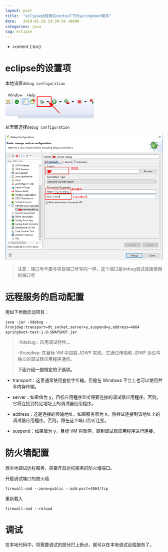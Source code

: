 ```yaml
---
layout: post
title:  "eclipse远程调试centos7下的springboot程序"
date:   2019-01-29 14:30:39 +0800
categories: java
tag: eclipse
---
```


* content
{:toc}

# eclipse的设置项 #
本地设置`debug configuration`

![install_step](/images/2019-01/2019-01-29-java-eclipse-remote-debug/TL20190129151436.png)

从里面选择`debug configuration`

![install_step](/images/2019-01/2019-01-29-java-eclipse-remote-debug/TL20190129150454.png)

> 注意：端口号不要与项目端口号写的一样，这个端口是debug调试连接使用的端口号

# 远程服务的启动配置 #

用如下参数启动项目：

    java -jar -Xdebug -Xrunjdwp:transport=dt_socket,server=y,suspend=y,address=4004 springboot-test-1.0-SNAPSHOT.jar

> -Xdebug：启用调试特性。、
> 
> -Xrunjdwp:<sub-options>
> 在目标 VM 中加载 JDWP 实现。它通过传输和 JDWP 协议与独立的调试器应用程序通信。
> 
> **下面介绍一些特定的子选项。**
>  
- transport：这里通常使用套接字传输。但是在 Windows 平台上也可以使用共享内存传输。
> 
- server：如果值为 y，目标应用程序监听将要连接的调试器应用程序。否则，它将连接到特定地址上的调试器应用程序。
> 
- address：这是连接的传输地址。如果服务器为 n，将尝试连接到该地址上的调试器应用程序。否则，将在这个端口监听连接。
> 
- suspend：如果值为 y，目标 VM 将暂停，直到调试器应用程序进行连接。

# 防火墙配置 #

想本地调试远程服务，需要开启远程服务的防火墙端口。

开启调试端口的防火墙

    firewall-cmd --zone=public --add-port=4004/tcp

重新载入

    firewall-cmd --reload

# 调试 #
在本地代码中，将需要调试的部分打上断点，就可以在本地调试远程服务了。
